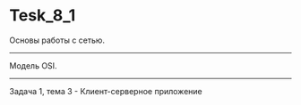 # Tesk_8_1
Основы работы с сетью. 
***
Модель OSI. 
***
Задача 1, тема 3 - Клиент-серверное приложение
